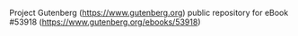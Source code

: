 Project Gutenberg (https://www.gutenberg.org) public repository for
eBook #53918 (https://www.gutenberg.org/ebooks/53918)
